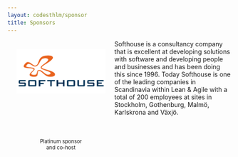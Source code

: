 ```yaml
---
layout: codesthlm/sponsor
title: Sponsors
---
```

<div style="width:200px;float:left;padding:20px">
  <div style="height:200px;position:relative;">
    <a href="http://en.softhouse.se/" target="_blank"><img style="position: absolute; top: 0;width:200px" src="/sponsors/logos/softhouse_4x2.png" /></a>
  </div>
  <div style="height:40px;text-align:center;font-size:82%;">Platinum sponsor<br/> and co-host</div>
</div>



Softhouse is a consultancy company that is excellent at developing solutions with software and developing people and businesses and has been doing this since 1996. Today Softhouse is one of the leading companies in Scandinavia within Lean & Agile with a total of 200 employees at sites in Stockholm, Gothenburg, Malmö, Karlskrona and Växjö.
